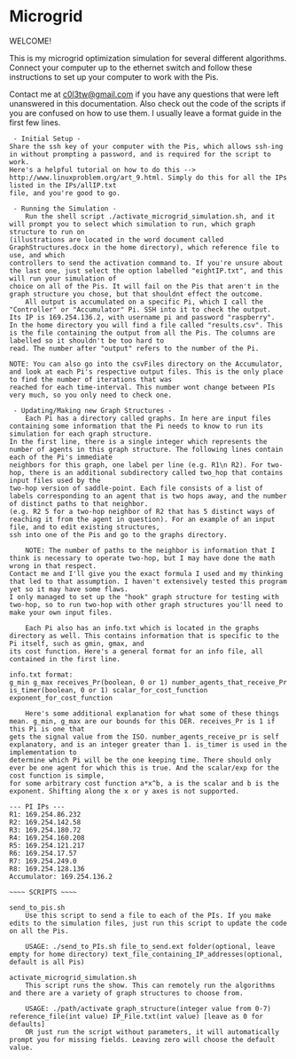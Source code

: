 # Microgrid

WELCOME!

This is my microgrid optimization simulation for several different algorithms. Connect your computer up to the ethernet switch and follow these instructions
to set up your computer to work with the Pis.

Contact me at c0l3tw@gmail.com if you have any questions that were left unanswered in this documentation. Also check out the code of the scripts if you are confused on how to use them.
I usually leave a format guide in the first few lines.

~~~~ How to use this system ~~~~
 - Initial Setup -
Share the ssh key of your computer with the Pis, which allows ssh-ing in without prompting a password, and is required for the script to work. 
Here's a helpful tutorial on how to do this --> http://www.linuxproblem.org/art_9.html. Simply do this for all the IPs listed in the IPs/allIP.txt
file, and you're good to go.

 - Running the Simulation -
	Run the shell script ./activate_microgrid_simulation.sh, and it will prompt you to select which simulation to run, which graph structure to run on
(illustrations are located in the word document called GraphStructures.docx in the home directory), which reference file to use, and which 
controllers to send the activation command to. If you're unsure about the last one, just select the option labelled "eightIP.txt", and this will run your simulation of 
choice on all of the Pis. It will fail on the Pis that aren't in the graph structure you chose, but that shouldnt effect the outcome. 
	All output is accumulated on a specific Pi, which I call the "Controller" or "Accumulator" Pi. SSH into it to check the output. 
Its IP is 169.254.136.2, with username pi and password "raspberry".
In the home directory you will find a file called "results.csv". This is the file containing the output from all the Pis. The columns are labelled so it shouldn't be too hard to 
read. The number after "output" refers to the number of the Pi. 

NOTE: You can also go into the csvFiles directory on the Accumulator, and look at each Pi's respective output files. This is the only place to find the number of iterations that was
reached for each time-interval. This number wont change between PIs very much, so you only need to check one.

 - Updating/Making new Graph Structures -
	Each Pi has a directory called graphs. In here are input files containing some information that the Pi needs to know to run its simulation for each graph structure. 
In the first line, there is a single integer which represents the number of agents in this graph structure. The following lines contain each of the Pi's immediate 
neighbors for this graph, one label per line (e.g. R1\n R2). For two-hop, there is an additional subdirectory called two_hop that contains input files used by the 
two-hop version of saddle-point. Each file consists of a list of labels corresponding to an agent that is two hops away, and the number of distinct paths to that neighbor.
(e.g. R2 5 for a two-hop neighbor of R2 that has 5 distinct ways of reaching it from the agent in question). For an example of an input file, and to edit existing structures,
ssh into one of the Pis and go to the graphs directory.

	NOTE: The number of paths to the neighbor is information that I think is necessary to operate two-hop, but I may have done the math wrong in that respect.
Contact me and I'll give you the exact formula I used and my thinking that led to that assumption. I haven't extensively tested this program yet so it may have some flaws. 
I only managed to set up the "hook" graph structure for testing with two-hop, so to run two-hop with other graph structures you'll need to make your own input files.

	Each Pi also has an info.txt which is located in the graphs directory as well. This contains information that is specific to the Pi itself, such as gmin, gmax, and
its cost function. Here's a general format for an info file, all contained in the first line.

info.txt format:
g_min g_max receives_Pr(boolean, 0 or 1) number_agents_that_receive_Pr is_timer(boolean, 0 or 1) scalar_for_cost_function exponent_for_cost_function

	Here's some additional explanation for what some of these things mean. g_min, g_max are our bounds for this DER. receives_Pr is 1 if this Pi is one that 
gets the signal value from the ISO. number_agents_receive_pr is self explanatory, and is an integer greater than 1. is_timer is used in the implementation to
determine which Pi will be the one keeping time. There should only ever be one agent for which this is true. And the scalar/exp for the cost function is simple,
for some arbitrary cost function a*x^b, a is the scalar and b is the exponent. Shifting along the x or y axes is not supported.

--- PI IPs --- 
R1: 169.254.86.232
R2: 169.254.142.58 
R3: 169.254.180.72
R4: 169.254.160.208 
R5: 169.254.121.217
R6: 169.254.17.57
R7: 169.254.249.0
R8: 169.254.128.136
Accumulator: 169.254.136.2

~~~~ SCRIPTS ~~~~

send_to_pis.sh
	Use this script to send a file to each of the PIs. If you make edits to the simulation files, just run this script to update the code on all the Pis.

	USAGE: ./send_to_PIs.sh file_to_send.ext folder(optional, leave empty for home directory) text_file_containing_IP_addresses(optional, default is all Pis) 

activate_microgrid_simulation.sh
	This script runs the show. This can remotely run the algorithms and there are a variety of graph structures to choose from.

	USAGE: ./path/activate graph_structure(integer value from 0-7) reference_file(int value) IP_File.txt(int value) [leave as 0 for defaults]
	OR just run the script without parameters, it will automatically prompt you for missing fields. Leaving zero will choose the default value.


